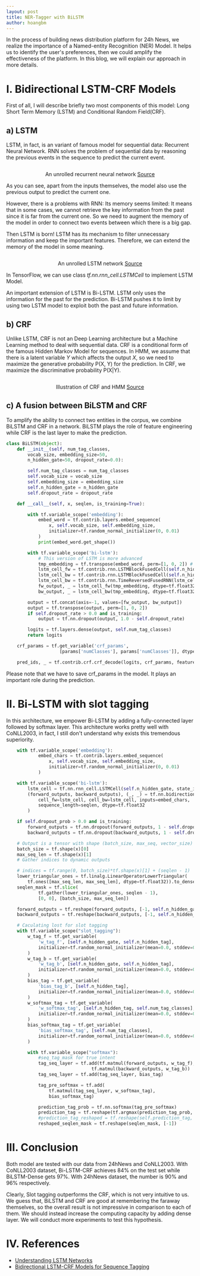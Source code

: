 ```yaml
---
layout: post
title: NER-Tagger with BiLSTM
author: hoangbm
---
```

In the process of building news distribution platform for 24h News, we realize the importance of a Named-entity 
Recognition (NER) Model. It helps us to identify the user's preferences, then we could amplify the effectiveness of the 
platform. In this blog, we will explain our approach in more details.  

# I. Bidirectional LSTM-CRF Models

First of all, I will describe briefly two most components of this model: Long Short Term Memory (LSTM) and Conditional 
Random Field(CRF).

## a) LSTM

LSTM, in fact, is an variant of famous model for sequential data: Recurrent Neural Network. RNN solves the problem of 
sequential data by reasoning the previous events in the sequence to predict the current event.

<p align="center">
 <img src="/image/ner-lstm/RNN-unrolled.png" alt="" align="middle">
 <div align="center">An unrolled recurrent neural network <a href="https://colah.github.io/posts/2015-08-Understanding-LSTMs/img/RNN-unrolled.png">Source</a></div>
</p>  

As you can see, apart from the inputs themselves, the model also use the previous output to predict the current one.

However, there is a problems with RNN: Its memory seems limited: It means that in some cases, we cannot retrieve the key 
information from the past since it is far from the current one. So we need to augment the memory of the model in order 
to connect two events between which there is a big gap.

Then LSTM is born! LSTM has its mechanism to filter unnecessary information and keep the important features. Therefore, 
we can extend the memory of the model in some meaning.

<p align="center">
 <img src="/image/ner-lstm/LSTM3-SimpleRNN.png" alt="" align="middle">
 <div align="center">An unrolled LSTM network <a href="https://colah.github.io/posts/2015-08-Understanding-LSTMs/img/LSTM3-SimpleRNN.png">Source</a></div>
</p>  

In TensorFlow, we can use class *tf.nn.rnn_cell.LSTMCell* to implement LSTM Model.

An important extension of LSTM is Bi-LSTM. LSTM only uses the information for the past for the prediction. Bi-LSTM 
pushes it to limit by using two LSTM model to exploit both the past and future information.

## b) CRF

Unlike LSTM, CRF is not an Deep Learning architecture but a Machine Learning method to deal with sequential data. CRF 
is a conditional form of the famous Hidden Markov Model for sequences.
In HMM, we assume that there is a latent variable *Y* which affects the output *X*, so we need to maximize the 
generative probability P(X, Y) for the prediction. In CRF, we maximize the discriminative probability P(X|Y).

<p align="center">
 <img src="/image/ner-lstm/khcnl.png" alt="" align="middle">
 <div align="center"> Illustration of CRF and HMM <a href="https://www.research.ed.ac.uk/portal/files/10482724/crftut_fnt.pdf">Source</a></div>
</p>

## c) A fusion between BiLSTM and CRF

To amplify the ability to connect two entities in the corpus, we combine BiLSTM and CRF in a network. BiLSTM plays the 
role of feature engineering while CRF is the last layer to make the prediction.

```python
class BiLSTM(object):
    def __init__(self, num_tag_classes,
        vocab_size, embedding_size=50,
        n_hidden_gate=50, dropout_rate=0.0):

        self.num_tag_classes = num_tag_classes
        self.vocab_size = vocab_size
        self.embedding_size = embedding_size
        self.n_hidden_gate = n_hidden_gate
        self.dropout_rate = dropout_rate

    def __call__(self, x, seqlen, is_training=True):

        with tf.variable_scope('embedding'):
            embed_word = tf.contrib.layers.embed_sequence(
                x, self.vocab_size, self.embedding_size,
                initializer=tf.random_normal_initializer(0, 0.01)
            )
            print(embed_word.get_shape())

        with tf.variable_scope('bi-lstm'):
            # This version of LSTM is more advanced
            tmp_embedding = tf.transpose(embed_word, perm=[1, 0, 2]) # input for LSTMBlockFusedCell must be in shape [max_steps, batch_size, input_size]
            lstm_cell_fw = tf.contrib.rnn.LSTMBlockFusedCell(self.n_hidden_gate)
            lstm_cell_bw = tf.contrib.rnn.LSTMBlockFusedCell(self.n_hidden_gate) # Not sure if it is necessary
            lstm_cell_bw = tf.contrib.rnn.TimeReversedFusedRNN(lstm_cell_bw)
            fw_output, _ = lstm_cell_fw(tmp_embedding, dtype=tf.float32, sequence_length=seqlen)
            bw_output, _ = lstm_cell_bw(tmp_embedding, dtype=tf.float32, sequence_length=seqlen)

        output = tf.concat(axis=-1, values=[fw_output, bw_output])
        output = tf.transpose(output, perm=[1, 0, 2])
        if self.dropout_rate > 0.0 and is_training:
            output = tf.nn.dropout(output, 1.0 - self.dropout_rate)

        logits = tf.layers.dense(output, self.num_tag_classes)
        return logits
```

```python
    crf_params = tf.get_variable('crf_params',
                    [params['numClasses'], params['numClasses']], dtype=tf.float32)

    pred_ids, _ = tf.contrib.crf.crf_decode(logits, crf_params, features['seqlen'])
```

Please note that we have to save crf_params in the model. It plays an important role during the prediction.

# II. Bi-LSTM with slot tagging

In this architecture, we empower Bi-LSTM by adding a fully-connected layer followed by softmax layer. This architecture 
works pretty well with CoNLL2003, in fact, I still don't understand why exists this tremendous superiority.

```python
    with tf.variable_scope('embedding'):
            embed_chars = tf.contrib.layers.embed_sequence(
                x, self.vocab_size, self.embedding_size,
                initializer=tf.random_normal_initializer(0, 0.01)
            )

    with tf.variable_scope('bi-lstm'):
        lstm_cell = tf.nn.rnn_cell.LSTMCell(self.n_hidden_gate, state_is_tuple=True)
        (forward_outputs, backward_outputs), (_, _) = tf.nn.bidirectional_dynamic_rnn(
            cell_fw=lstm_cell, cell_bw=lstm_cell, inputs=embed_chars,
            sequence_length=seqlen, dtype=tf.float32
        )

    if self.dropout_prob > 0.0 and is_training:
        forward_outputs = tf.nn.dropout(forward_outputs, 1 - self.dropout_prob)
        backward_outputs = tf.nn.dropout(backward_outputs, 1 - self.dropout_prob)

    # Output is a tensor with shape (batch_size, max_seq, vector_size)
    batch_size = tf.shape(x)[0]
    max_seq_len = tf.shape(x)[1]
    # Gather indices to dynamic outputs

    # indices = tf.range(0, batch_size)*tf.shape(x)[1] + (seqlen - 1)
    lower_triangular_ones = tf.linalg.LinearOperatorLowerTriangular(
        tf.ones([max_seq_len, max_seq_len], dtype=tf.float32)).to_dense()
    seqlen_mask = tf.slice(
            tf.gather(lower_triangular_ones, seqlen - 1),
            [0, 0], [batch_size, max_seq_len])

    forward_outputs = tf.reshape(forward_outputs, [-1, self.n_hidden_gate])
    backward_outputs = tf.reshape(backward_outputs, [-1, self.n_hidden_gate])

    # Caculating lost for slot tagging
    with tf.variable_scope("slot_tagging"):
        w_tag_f = tf.get_variable(
            'w_tag_f', [self.n_hidden_gate, self.n_hidden_tag],
            initializer=tf.random_normal_initializer(mean=0.0, stddev=0.01)
        )
        w_tag_b = tf.get_variable(
            'w_tag_b', [self.n_hidden_gate, self.n_hidden_tag],
            initializer=tf.random_normal_initializer(mean=0.0, stddev=0.01)
        )
        bias_tag = tf.get_variable(
            'bias_tag_b', [self.n_hidden_tag],
            initializer=tf.random_normal_initializer(mean=0.0, stddev=0.01)
        )
        w_softmax_tag = tf.get_variable(
            'w_softmax_tag', [self.n_hidden_tag, self.num_tag_classes],
            initializer=tf.random_normal_initializer(mean=0.0, stddev=0.01)
        )
        bias_softmax_tag = tf.get_variable(
            'bias_softmax_tag', [self.num_tag_classes],
            initializer=tf.random_normal_initializer(mean=0.0, stddev=0.01)
        )

        with tf.variable_scope("softmax"):
            #seq_tag_mask for true intent
            tag_seq_layer = tf.add(tf.matmul(forward_outputs, w_tag_f),
                                tf.matmul(backward_outputs, w_tag_b))
            tag_seq_layer = tf.add(tag_seq_layer, bias_tag)

            tag_pre_softmax = tf.add(
                tf.matmul(tag_seq_layer, w_softmax_tag),
                bias_softmax_tag)

            prediction_tag_prob = tf.nn.softmax(tag_pre_softmax)
            prediction_tag = tf.reshape(tf.argmax(prediction_tag_prob, axis=1), [batch_size,-1])
            #prediction_tag_reshaped = tf.reshape(self.prediction_tag, [-1, self.input_info['num_tag_classes']])
            reshaped_seqlen_mask = tf.reshape(seqlen_mask, [-1])
```

# III. Conclusion

Both model are tested with our data from 24hNews and CoNLL2003. With CoNLL2003 dataset, Bi-LSTM-CRF achieves 84% on the 
test set while BiLSTM-Dense gets 97%.
With 24hNews dataset, the number is 90% and 96% respectively.

Clearly, Slot tagging outperforms the CRF, which is not very intuitive to us. We guess that, BiLSTM and CRF are good at 
remembering the faraway themselves, so the overall result is not impressive in comparison to each of them. We should 
instead increase the computing capacity by adding dense layer. We will conduct more experiments to test this hypothesis.

# IV. References

- [Understanding LSTM Networks](https://colah.github.io/posts/2015-08-Understanding-LSTMs/)
- [Bidirectional LSTM-CRF Models for Sequence Tagging](https://arxiv.org/pdf/1508.01991.pdf)
